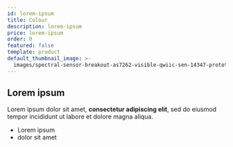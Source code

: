 ```yaml
---
id: lorem-ipsum
title: Colour
description: lorem-ipsum
price: lorem-ipsum
order: 0
featured: false
template: product
default_thumbnail_image: >-
  images/spectral-sensor-breakout-as7262-visible-qwiic-sen-14347-prototyping-sensors-light-sparkfun-cool-components_684_600x600.jpg
---
```

## Lorem ipsum

Lorem ipsum dolor sit amet, **consectetur adipiscing elit**, sed do eiusmod tempor incididunt ut labore et dolore magna aliqua.

- Lorem ipsum
- dolor sit amet